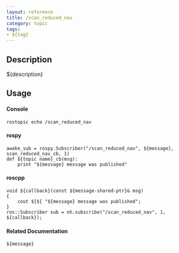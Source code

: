 ```yaml
---
layout: reference
title: /scan_reduced_nav
category: topic
tags: 
- ${tag}
---
```


## Description
${description}

## Usage
#### Console
```
rostopic echo /scan_reduced_nav
```

#### rospy
```
awake_sub = rospy.Subscriber("/scan_reduced_nav", ${message}, scan_reduced_nav_cb, 1)
def ${topic name}_cb(msg):
    print "${message} message was published"
```

#### roscpp
```
void ${callback}(const ${message-shared-ptr}& msg)
{
    cout ${${ "${message} message was published";
}
ros::Subscriber sub = nh.subscribe("/scan_reduced_nav", 1, ${callback});
```

#### Related Documentation
``${message}``  